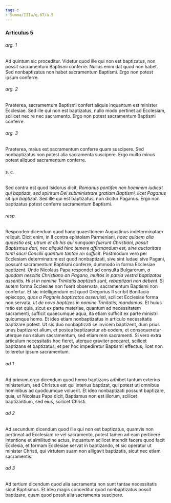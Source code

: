 ```yaml
---
tags : 
- Summa/IIIa/q.67/a.5
---
```


### Articulus 5

###### arg. 1
Ad quintum sic proceditur. Videtur quod ille qui non est baptizatus, non possit sacramentum Baptismi conferre. Nullus enim dat quod non habet. Sed nonbaptizatus non habet sacramentum Baptismi. Ergo non potest ipsum conferre.

###### arg. 2
Praeterea, sacramentum Baptismi confert aliquis inquantum est minister Ecclesiae. Sed ille qui non est baptizatus, nullo modo pertinet ad Ecclesiam, scilicet nec re nec sacramento. Ergo non potest sacramentum Baptismi conferre.

###### arg. 3
Praeterea, maius est sacramentum conferre quam suscipere. Sed nonbaptizatus non potest alia sacramenta suscipere. Ergo multo minus potest aliquod sacramentum conferre.

###### s. c.
Sed contra est quod Isidorus dicit, *Romanus pontifex non hominem iudicat qui baptizat, sed spiritum Dei subministrare gratiam Baptismi, licet Paganus sit qui baptizat*. Sed ille qui est baptizatus, non dicitur Paganus. Ergo non baptizatus potest conferre sacramentum Baptismi.

###### resp.
Respondeo dicendum quod hanc quaestionem Augustinus indeterminatam reliquit. Dicit enim, in II contra epistolam Parmeniani, *haec quidem alia quaestio est, utrum et ab his qui nunquam fuerunt Christiani, possit Baptismus dari, nec aliquid hinc temere affirmandum est, sine auctoritate tanti sacri Concilii quantum tantae rei sufficit*. Postmodum vero per Ecclesiam determinatum est quod nonbaptizati, sive sint Iudaei sive Pagani, possunt sacramentum Baptismi conferre, dummodo in forma Ecclesiae baptizent. Unde Nicolaus Papa respondet ad consulta Bulgarorum, *a quodam nescitis Christiano an Pagano, multos in patria vestra baptizatos asseritis. Hi si in nomine Trinitatis baptizati sunt, rebaptizari non debent*. Si autem forma Ecclesiae non fuerit observata, sacramentum Baptismi non confertur. Et sic intelligendum est quod Gregorius II scribit Bonifacio episcopo, *quos a Paganis baptizatos asseruisti*, scilicet Ecclesiae forma non servata, *ut de novo baptizes in nomine Trinitatis, mandamus*. Et huius ratio est quia, sicut ex parte materiae, quantum ad necessitatem sacramenti, sufficit quaecumque aqua, ita etiam sufficit ex parte ministri quicumque homo. Et ideo etiam nonbaptizatus in articulo necessitatis baptizare potest. Ut sic duo nonbaptizati se invicem baptizent, dum prius unus baptizaret alium, et postea baptizaretur ab eodem, et consequeretur uterque non solum sacramentum, sed etiam rem sacramenti. Si vero extra articulum necessitatis hoc fieret, uterque graviter peccaret, scilicet baptizans et baptizatus, et per hoc impediretur Baptismi effectus, licet non tolleretur ipsum sacramentum.

###### ad 1
Ad primum ergo dicendum quod homo baptizans adhibet tantum exterius ministerium, sed Christus est qui interius baptizat, qui potest uti omnibus hominibus ad quodcumque voluerit. Et ideo nonbaptizati possunt baptizare, quia, ut Nicolaus Papa dicit, Baptismus non est illorum, scilicet baptizantium, sed eius, scilicet Christi.

###### ad 2
Ad secundum dicendum quod ille qui non est baptizatus, quamvis non pertineat ad Ecclesiam re vel sacramento, potest tamen ad eam pertinere intentione et similitudine actus, inquantum scilicet intendit facere quod facit Ecclesia, et formam Ecclesiae servat in baptizando, et sic operatur ut minister Christi, qui virtutem suam non alligavit baptizatis, sicut nec etiam sacramentis.

###### ad 3
Ad tertium dicendum quod alia sacramenta non sunt tantae necessitatis sicut Baptismus. Et ideo magis conceditur quod nonbaptizatus possit baptizare, quam quod possit alia sacramenta suscipere.

